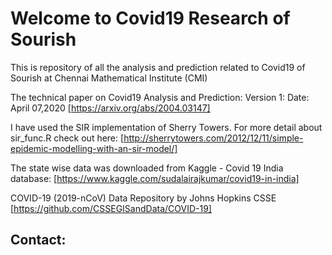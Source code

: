 # Welcome to Covid19 Research of Sourish

This is repository of all the analysis and prediction related to Covid19 of Sourish at Chennai Mathematical Institute (CMI)

The technical paper on Covid19  Analysis and Prediction:
Version 1: Date: April 07,2020 [https://arxiv.org/abs/2004.03147]

I have used the SIR implementation of Sherry Towers. For more detail about sir_func.R check out here: [http://sherrytowers.com/2012/12/11/simple-epidemic-modelling-with-an-sir-model/]

The state wise data was downloaded from Kaggle - Covid 19 India database: 
[https://www.kaggle.com/sudalairajkumar/covid19-in-india]

COVID-19 (2019-nCoV) Data Repository by Johns Hopkins CSSE
[https://github.com/CSSEGISandData/COVID-19]

## Contact:
